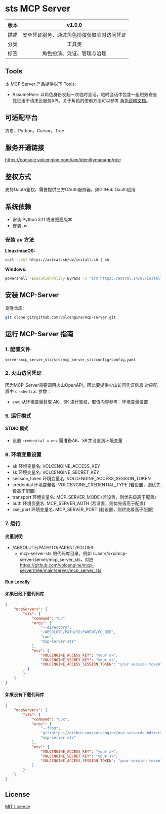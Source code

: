 # sts MCP Server

| 版本 |         v1.0.0          |
|:--: |:-----------------------:|
| 描述 | 安全凭证服务，通过角色扮演获取临时访问凭证       |
| 分类 | 工具类 |
| 标签 | 角色扮演、凭证、管理与治理           |

## Tools
本 MCP Server 产品提供以下 Tools:


- AssumeRole: 以角色身份发起一次临时会话，临时会话中包含一组短效安全凭证用于请求云服务API。关于角色的使用方法可以参考 [角色说明文档](https://www.volcengine.com/docs/6257/64979)。
## 可适配平台
方舟，Python，Cursor，Trae

## 服务开通链接
https://console.volcengine.com/iam/identitymanage/role

## 鉴权方式
支持Oauth鉴权，需要提供三方OAuth服务器，如GitHub Oauth应用

## 系统依赖
- 安装 Python 3.11 或者更高版本
- 安装 uv
### 安装 uv 方法
**Linux/macOS:**
```bash
curl -LsSf https://astral.sh/uv/install.sh | sh
```

**Windows:**
```bash
powershell -ExecutionPolicy ByPass -c "irm https://astral.sh/uv/install.ps1 | iex"
```

## 安装 MCP-Server
克隆仓库:
```bash
git clone git@github.com:volcengine/mcp-server.git
```
## 运行 MCP-Server 指南
### 1. 配置文件
`server/mcp_server_sts/src/mcp_server_sts/config/config.yaml`

### 2. 火山访问凭证
因为MCP-Server需要调用火山OpenAPI，因此要提供火山访问凭证信息
对应配置中 `credential` 参数：
- `env`: 从环境变量获取 AK、SK 进行鉴权，取值内容参考：环境变量设置

### 5. 运行模式
#### STDIO 模式
- 设置 `credential = env` 需准备AK、SK并设置到环境变量

### 6. 环境变量设置
- ak 环境变量名:  VOLCENGINE_ACCESS_KEY
- sk 环境变量名:  VOLCENGINE_SECRET_KEY
- session_token 环境变量名:  VOLCENGINE_ACCESS_SESSION_TOKEN
- credential 环境变量名: VOLCENGINE_CREDENTIAL_TYPE (若设置，则优先级高于配置)
- transport 环境变量名: MCP_SERVER_MODE (若设置，则优先级高于配置)
- auth 环境变量名: MCP_SERVER_AUTH (若设置，则优先级高于配置)
- sse_port 环境变量名: MCP_SERVER_PORT (若设置，则优先级高于配置)

### 7. 运行

#### 变量说明
- /ABSOLUTE/PATH/TO/PARENT/FOLDER
   - mcp-server-sts 的代码库目录，例如 /Users/xxx/mcp-server/server/mcp_server_sts，对应 https://github.com/volcengine/mcp-server/tree/main/server/mcp_server_sts

#### Run Locally
#### 如果已经下载代码库
```json
{
    "mcpServers": {
        "sts": {
            "command": "uv",
            "args": [
                "--directory",
                "/ABSOLUTE/PATH/TO/PARENT/FOLDER",
                "run",
                "mcp-server-sts"
            ],
            "env": {
                "VOLCENGINE_ACCESS_KEY": "your ak",
                "VOLCENGINE_SECRET_KEY": "your sk",
                "VOLCENGINE_ACCESS_SESSION_TOKEN": "your session token"
          }
        }
    }
}
```
#### 如果没有下载代码库
```json
{
    "mcpServers": {
        "sts": {
            "command": "uvx",
            "args": [
                "--from",
                "git+https://github.com/volcengine/mcp-server#subdirectory=server/mcp_server_sts",
                "mcp-server-sts"
            ],
            "env": {
                "VOLCENGINE_ACCESS_KEY": "your ak",
                "VOLCENGINE_SECRET_KEY": "your sk",
                "VOLCENGINE_ACCESS_SESSION_TOKEN": "your session token"
            }
        }
    }
}
```

## License
[MIT License](https://github.com/volcengine/mcp-server/blob/main/LICENSE)
